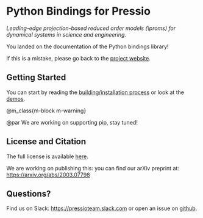 
# Python Bindings for Pressio

*Leading-edge projection-based reduced order models (\proms) for
dynamical systems in science and engineering.*

You landed on the documentation of the Python bindings library!

If this is a mistake, please go back to the [project website](https://pressio.github.io/).


## Getting Started
You can start by reading the [building/installation process](./md_pages_getstarted_build_and_install.html)
or look at the [demos](./md_pages_demos_demo1.html).
<!-- Untill we start filling the tutorials and examples, you can peek at the [test subdirectory](https://github.com/Pressio/pressio/tree/master/tests/rom/burgers1d) of the C++ library. -->


@m_class{m-block m-warning}

@par We are working on supporting pip, stay tuned!


## License and Citation
The full license is available [here](https://pressio.github.io/various/license/).

We are working on publishing this: you can find our arXiv preprint at: https://arxiv.org/abs/2003.07798

## Questions?
Find us on Slack: https://pressioteam.slack.com or open an issue on [github](https://github.com/Pressio/pressio4py).
